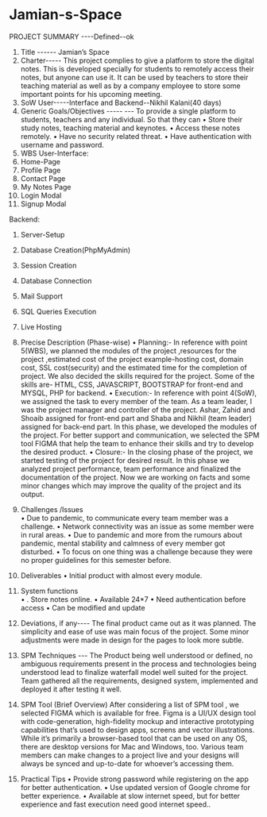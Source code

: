 # Jamian-s-Space

PROJECT SUMMARY ----Defined--ok
1.	Title	------ Jamian’s Space
2.	Charter-----	This project complies to give a platform to store the digital notes. This is developed specially for students to remotely access their notes, but anyone can use it. It can be used by teachers to store their teaching material as well as by a company employee to store some important points for his upcoming meeting.
3.	SoW	User-----Interface and Backend--Nikhil Kalani(40 days) 
4.	Generic  Goals/Objectives	-----
--- To provide a single platform to students, teachers and any individual. So that they can
•	Store their study notes, teaching material and keynotes.
•	Access these notes remotely.
•	Have no security related threat.
•	Have authentication with username and password.
5.	WBS	
User-Interface:
1.	Home-Page
2.	Profile Page
3.	Contact Page
4.	My Notes Page
5.	Login Modal
6.	Signup Modal


Backend:
1.	Server-Setup
2.	Database Creation(PhpMyAdmin)
3.	Session Creation
4.	Database Connection
5.	Mail Support
6.	SQL Queries Execution
7.	Live Hosting  


6.	Precise Description  (Phase-wise)
•	Planning:- In reference with point 5(WBS), we planned the modules of the project ,resources for the project ,estimated cost of the project example-hosting cost, domain cost, SSL cost(security) and the estimated time for the completion of project. We also decided the skills required for the project. Some of the skills are- HTML, CSS, JAVASCRIPT, BOOTSTRAP for front-end and MYSQL, PHP for backend.
•	Execution:- In reference with point 4(SoW), we assigned the task to every member of the team. As a team leader, I was the project manager and controller of the project. Ashar, Zahid and Shoaib assigned for front-end part and Shaba and Nikhil (team leader) assigned for back-end part. In this phase, we developed the modules of the project. For better support and communication, we selected the SPM tool FIGMA that help the team to enhance their skills and try to develop the desired product.
•	Closure:-  In the closing phase of the project,  we started testing of the project for desired result. In this phase we analyzed project performance, team performance and finalized the documentation of the project. Now we are working on facts and some minor changes which may improve the quality of the project and its output.

7.	Challenges /Issues	
•	Due to pandemic, to communicate every team member was a challenge.
•	Network connectivity was an issue as some member were in rural areas.
•	Due to pandemic and more from the rumours about pandemic, mental stability and calmness of every member got disturbed.
•	To focus on one thing was a challenge because they were no proper guidelines for this semester before.   
9.	Deliverables	•	Initial product with almost every module.
10.	System functions	
•	. Store notes online.
•	Available 24*7 
•	Need authentication before access
•	Can be modified and update
11.	Deviations, if any----	The final product came out as it was planned. The simplicity and ease of use was main focus of the project. Some minor adjustments were made in design for the pages to look more subtle.
12.	SPM Techniques ---	The Product being well understood or defined, no ambiguous requirements present in the process and technologies being understood lead to finalize waterfall model well suited for the project. Team gathered all the requirements, designed system, implemented and deployed it after testing it well.
13.	SPM Tool
(Brief Overview)	After considering a list of SPM tool , we selected FIGMA which is available for free.
Figma is a UI/UX design tool with code-generation, high-fidelity mockup and interactive prototyping capabilities that’s used to design apps, screens and vector illustrations. While it’s primarily a browser-based tool that can be used on any OS, there are desktop versions for Mac and Windows, too. Various team members can make changes to a project live and your designs will always be synced and up-to-date for whoever’s accessing them.

14.	Practical Tips
•	 Provide strong password while registering on the app for better authentication.
•	 Use updated version of Google chrome for better experience.
•	Available at slow internet speed, but for better experience and fast execution need good internet speed..
